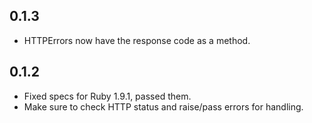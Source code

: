 0.1.3
-----
* HTTPErrors now have the response code as a method.

0.1.2
-----
* Fixed specs for Ruby 1.9.1, passed them.
* Make sure to check HTTP status and raise/pass errors for handling.
